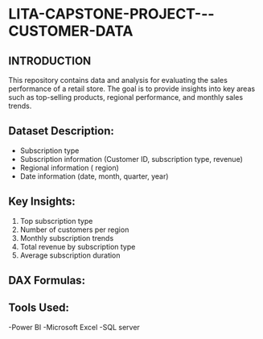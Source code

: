 # LITA-CAPSTONE-PROJECT---CUSTOMER-DATA

## INTRODUCTION
This repository contains data and analysis for evaluating the sales performance of a retail store. The goal is to provide insights into key areas such as top-selling products, regional performance, and monthly sales trends.

## Dataset Description:

- Subscription type
- Subscription information (Customer ID, subscription type, revenue)
- Regional information ( region)
- Date information (date, month, quarter, year)

## Key Insights:

1. Top subscription type
2. Number of customers per region
3. Monthly subscription trends
4. Total revenue by subscription type
5. Average subscription duration


## DAX Formulas:

## Tools Used:

 -Power BI
 -Microsoft Excel
 -SQL server
